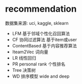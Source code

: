 #  recommendation 
  数据集来源: uci,  kaggle, sklearn
- LFM     基于邻域个性化召回算法
- CF      协同过滤算法     基于item或user
- ContentBased   基于内容推荐算法
- Iteam2Vec     词向量
- LR         线性回归
- PR  personal rank    个性排名
- Tree  决策树
- WD     排序模型      wide and deep

